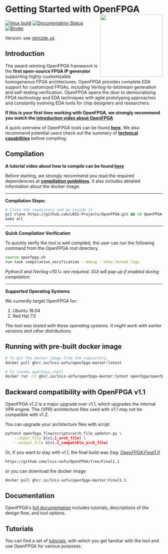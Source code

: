 # Getting Started with OpenFPGA <img src="./docs/source/overview/figures/OpenFPGA_logo.png" width="200" align="right">
[![linux build](https://github.com/LNIS-Projects/OpenFPGA/workflows/linux_build/badge.svg)](https://github.com/LNIS-Projects/OpenFPGA/actions?query=workflow%3Alinux_build)
[![Documentation Status](https://readthedocs.org/projects/openfpga/badge/?version=master)](https://openfpga.readthedocs.io/en/master/?badge=master)
[![Binder](https://mybinder.org/badge_logo.svg)](https://mybinder.org/v2/gh/lnis-uofu/OpenFPGA/master?urlpath=vscode)

Version: see [`VERSION.md`](VERSION.md)

## Introduction

The award-winning OpenFPGA framework is the **first open-source FPGA IP generator** supporting highly-customizable homogeneous FPGA architectures. OpenFPGA provides complete EDA support for customized FPGAs, including Verilog-to-bitstream generation and self-testing verification. OpenFPGA opens the door to democratizing FPGA technology and EDA techniques with agile prototyping approaches and constantly evolving EDA tools for chip designers and researchers.

**If this is your first time working with OpenFPGA, we strongly **recommend you watch the** [introduction video about OpenFPGA](https://youtu.be/ocODUGcYGqo)**

A quick overview of OpenFPGA tools can be found [**here**](https://openfpga.readthedocs.io/en/master/tutorials/getting_started/tools/).
We also recommend potential users check out the summary of [**technical capabilities**](https://openfpga.readthedocs.io/en/master/overview/tech_highlights/#) before compiling.

## Compilation

**A tutorial **video about **how to compile** can be** found [here](https://youtu.be/F9sMRmDewM0)**

Before starting, we strongly recommend you read the required dependencies at [**compilation guidelines**](https://openfpga.readthedocs.io/en/master/tutorials/getting_started/compile/).
It also includes detailed information about the docker image.

---

**Compilation Steps:**

```bash
# Clone the repository and go inside it
git clone https://github.com/LNIS-Projects/OpenFPGA.git && cd OpenFPGA
make all
```

---

**Quick Compilation Verification**

To quickly verify the tool is well compiled, the user can run the following command from the OpenFPGA root directory.
```bash
source openfpga.sh
run-task compilation_verification --debug --show_thread_logs
```

*Python3 and iVerilog v10.1+ are required. GUI will pop up if enabled during compilation.*

---

**Supported Operating Systems**

We currently target OpenFPGA for:
 1. Ubuntu 18.04
 2. Red Hat 7.5

*The tool was tested with these operating systems. It might work with earlier versions and other distributions.*

## Running with pre-built docker image

```bash
# To get the docker image from the repository,
docker pull ghcr.io/lnis-uofu/openfpga-master:latest

# To invoke openfpga_shell
docker run -it ghcr.io/lnis-uofu/openfpga-master:latest openfpga/openfpga bash
```

## Backward compatibility with OpenFPGA v1.1

OpenFPGA v1.2 is a major upgrade over v1.1, which upgrades the internal VPR engine.
The (VPR) architecture files used with v1.1 may not be compatible with v1.2.

You can upgrade your architecture files with script

```bash
python3 openfpga_flow/scripts/arch_file_updater.py \
    --input_file ${v1.1_arch_file} \
    --output_file ${v1.2_compatible_arch_file}
```

Or, If you want to stay with v1.1, the final build was (tag: [_OpenFPGA:Final1.1_](https://github.com/lnis-uofu/OpenFPGA/tree/Final1.1
))

```bash
https://github.com/lnis-uofu/OpenFPGA/tree/Final1.1
```

or you can download the docker image

```bash
docker pull ghcr.io/lnis-uofu/openfpga-master:Final1.1
```

## Documentation

OpenFPGA's [full documentation](https://openfpga.readthedocs.io/en/master/) includes tutorials, descriptions of the design flow, and tool options.

## Tutorials

You can find a set of [tutorials](https://openfpga.readthedocs.io/en/master/tutorials/), with which you get familiar with the tool and use OpenFPGA for various purposes.
